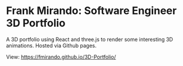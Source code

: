 # Frank Mirando: Software Engineer 3D Portfolio

A 3D portfolio using React and three.js to render some interesting 3D animations. Hosted via Github pages.

View: https://fmirando.github.io/3D-Portfolio/
